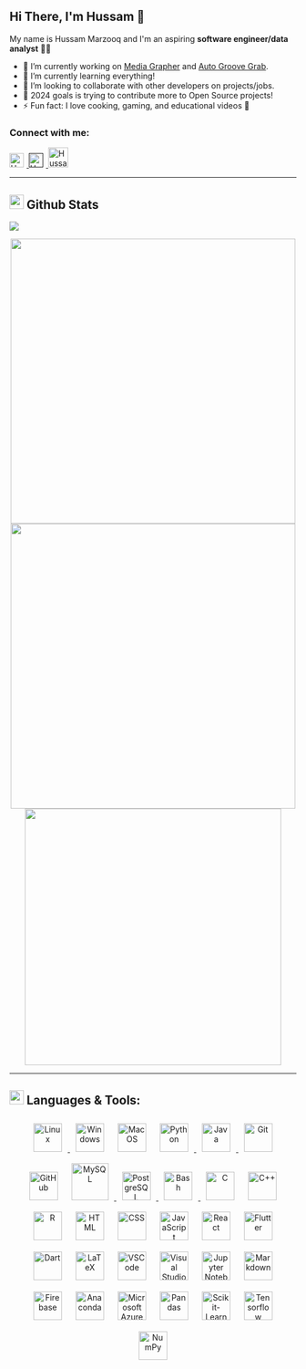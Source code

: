 ## Hi There, I'm Hussam 🫡 <br> 
My name is Hussam Marzooq and I'm an aspiring **software engineer/data analyst** 👨‍💻

- 🔭 I’m currently working on [Media Grapher](https://github.com/hMRZQ21/MediaGrapher) and [Auto Groove Grab](https://github.com/hMRZQ21/AutoGrooveGrab).
- 🌱 I’m currently learning everything!
- 👯 I’m looking to collaborate with other developers on projects/jobs.
- 🥅 2024 goals is trying to contribute more to Open 
Source projects!
- ⚡ Fun fact: I love cooking, gaming, and educational videos 🤩

<!-- -----------------------------------------
I'm a Husband, Father, Developer, and Teacher!
- 🤔 I’m looking for help with ...
- 💬 Ask me about ...
------------------------------------->

### Connect with me: 
<div>
  <a 
    href="https://www.linkedin.com/in/hussam-m">
    <img 
      src="https://uxwing.com/wp-content/themes/uxwing/download/brands-and-social-media/linkedin-app-white-icon.png" 
      alt="Hussam Marzooq's LinkedIn Link" 
      style="margin-right: 5px;"
      target="_blank"
      width="25">
  </a>
  <a 
    href="">
    <img
      src="https://upload.wikimedia.org/wikipedia/commons/thumb/f/f4/White_Globe_Icon.png/1200px-White_Globe_Icon.png"
      alt="Hussam Marzooq's Portfolio"
      style="margin-right: 5px;"
      target="_blank"
      width="25" >
  </a>
  <a
    href="https://www.youtube.com/channel/UC4EbCGA-sDyLAOKku9CFsMQ">
    <img 
      src="https://static-00.iconduck.com/assets.00/youtube-icon-512x359-dyeyi1hm.png"
      alt="Hussam Marzooq's YouTube Page"
      style="margin-right: 5px;"
      target="_blank"
      width="35">
  </a>
</div>

---

## <img src="https://media.giphy.com/media/iY8CRBdQXODJSCERIr/giphy.gif" width="25"> **Github Stats** 
<img src="https://user-images.githubusercontent.com/73097560/115834477-dbab4500-a447-11eb-908a-139a6edaec5c.gif" ></a>

<p align="center">
  <a href="https://github.com/hMRZQ21/">
    <img src="https://github-readme-streak-stats.herokuapp.com?user=hMRZQ21&theme=github_dark&date_format=M%20j%5B%2C%20Y%5D&hide_border=true" width="500"/>
  </a>
  <a href="https://github.com/hMRZQ21/">
    <img src="https://github-readme-stats.vercel.app/api?username=hMRZQ21&show_icons=true&hide_border=true&theme=github_dark&include_all_commits=true&rank_icon=github" width="500">
  </a>
  <a href="https://github.com/hMRZQ21/">
    <img src="https://github-readme-stats.vercel.app/api/top-langs/?username=hMRZQ21&hide_progress=true&theme=github_dark&hide_border=true&langs_count=10&size_weight=0.5&count_weight=0.5" width="450">
  </a>
</p>

---

## <img src="https://media2.giphy.com/media/QssGEmpkyEOhBCb7e1/giphy.gif?cid=ecf05e47a0n3gi1bfqntqmob8g9aid1oyj2wr3ds3mg700bl&rid=giphy.gif" width ="25"> **Languages & Tools:**

 
<div align="center">  
  <a 
    href="https://www.linux.org/" target="_blank"> <!-- Linux -->
    <img style="margin: 10px" src="https://profilinator.rishav.dev/skills-assets/linux-original.svg" alt="Linux" height ="50"/>
  </a>  
  </a href="https://learn.microsoft.com/en-us/windows/" target="_blank"> <!-- Windows -->
    <img style="margin: 10px" src="https://upload.wikimedia.org/wikipedia/commons/thumb/8/87/Windows_logo_-_2021.svg/768px-Windows_logo_-_2021.svg.png" alt="Windows" height ="50"/>
  </a>    
  </a href="https://developer.apple.com/macos/" target="_blank"> <!-- MacOS -->
    <img style="margin: 10px" src="https://upload.wikimedia.org/wikipedia/commons/thumb/2/22/MacOS_logo_%282017%29.svg/2060px-MacOS_logo_%282017%29.svg.png" alt="MacOS" height ="50"/>
  </a>  
  <a href="https://www.python.org/" target="_blank"> <!-- Python -->
    <img style="margin: 10px" src="https://cdn.jsdelivr.net/gh/devicons/devicon/icons/python/python-original.svg" alt="Python" height ="50"/>
  </a>  
  <a href="https://www.java.com/" target="_blank"> <!-- Java -->
    <img style="margin: 10px" src="https://profilinator.rishav.dev/skills-assets/java-original-wordmark.svg" alt="Java" height ="50"/>
  </a>  
  <a href="https://github.com/" target="_blank"> <!-- Git -->
    <img style="margin: 10px" src="https://profilinator.rishav.dev/skills-assets/git-scm-icon.svg" alt="Git" height ="50"/>
  </a>  
  </a href="https://docs.github.com/en" target="_blank"> <!-- GitHub -->
    <img style="margin: 10px" src="https://www.cloudfoundry.org/wp-content/uploads/github-outline-1.png" alt="GitHub" height ="50"/>
  </a>    
  <a href="https://www.mysql.com/" target="_blank"> <!-- MySQL -->
    <img style="margin: 10px" src="https://profilinator.rishav.dev/skills-assets/mysql-original-wordmark.svg" alt="MySQL" height="65"/>
  </a>  
  <a href="https://www.postgresql.org/" target="_blank"> <!-- Postgres -->
    <img style="margin: 10px" src="https://profilinator.rishav.dev/skills-assets/postgresql-original-wordmark.svg" alt="PostgreSQL" height ="50"/>
  </a>
  <a href="https://www.gnu.org/software/bash/"  target="_blank"> <!-- BASH -->
    <img style="margin: 10px" src="https://cdn.jsdelivr.net/gh/devicons/devicon/icons/bash/bash-original.svg" alt="Bash" height ="50"/>
  </a>
  </a href="https://www.learn-c.org/" target="_blank"> <!-- C -->
    <img style="margin: 10px" src="https://cdn.jsdelivr.net/gh/devicons/devicon/icons/c/c-original.svg" alt="C" height ="50"/>
  </a> 
  </a href="https://cplusplus.com/" target="_blank"> <!-- C++ -->
    <img style="margin: 10px" src="https://cdn.jsdelivr.net/gh/devicons/devicon/icons/cplusplus/cplusplus-original.svg" alt="C++" height ="50"/>
  </a> 
  </a href="https://www.r-project.org/"  target="_blank"> <!-- R -->
    <img style="margin: 10px" src="https://upload.wikimedia.org/wikipedia/commons/thumb/1/1b/R_logo.svg/2560px-R_logo.svg.png" alt="R" height ="50"/>
  </a>
  </a href="https://developer.mozilla.org/en-US/docs/Web/HTML" target="_blank"> <!-- HTML -->
    <img style="margin: 10px" src="https://www.w3.org/html/logo/downloads/HTML5_Badge_512.png" alt="HTML" height ="50"/>
  </a>    
  </a href="https://developer.mozilla.org/en-US/docs/Web/CSS" target="_blank"> <!-- CSS -->
    <img style="margin: 10px" src="https://grafikart.fr/uploads/icons/css.svg" alt="CSS" height ="50"/>
  </a>
  </a href="https://developer.mozilla.org/en-US/docs/Web/JavaScript" target="_blank"> <!-- JS -->
    <img style="margin: 10px" src="https://upload.wikimedia.org/wikipedia/commons/thumb/6/6a/JavaScript-logo.png/768px-JavaScript-logo.png" alt="JavaScript" height ="50"/>
  </a>    
  </a href="https://react.dev/" target="_blank"> <!-- React -->
    <img style="margin: 10px" src="https://upload.wikimedia.org/wikipedia/commons/thumb/a/a7/React-icon.svg/2300px-React-icon.svg.png" alt="React" height ="50"/>
  </a> 
  </a href="https://docs.flutter.dev/" target="_blank"> <!-- Flutter -->
    <img style="margin: 10px" src="https://web-strapi.mrmilu.com/uploads/flutter_logo_470e9f7491.png" alt="Flutter" height ="50"/>
  </a>
  </a href="https://dart.dev/" target="_blank"> <!-- Dart -->
    <img style="margin: 10px" src="https://upload.wikimedia.org/wikipedia/commons/7/7e/Dart-logo.png" alt="Dart" height ="50"/>
  </a> 
  </a href="https://www.latex-project.org/help/documentation/" target="_blank"> <!-- LaTeX -->
    <img style="margin: 10px" src="https://upload.wikimedia.org/wikipedia/commons/thumb/9/92/LaTeX_logo.svg/2560px-LaTeX_logo.svg.png" alt="LaTeX" height ="50"/>
  </a>     
  </a href="https://code.visualstudio.com/docs" target="_blank"> <!-- VSCode -->
    <img style="margin: 10px" src="https://upload.wikimedia.org/wikipedia/commons/thumb/9/9a/Visual_Studio_Code_1.35_icon.svg/2048px-Visual_Studio_Code_1.35_icon.svg.png" alt="VSCode" height ="50"/>
  </a>    
  </a href="https://learn.microsoft.com/en-us/visualstudio/windows/?view=vs-2022" target="_blank"> <!-- Visual Studio -->
    <img style="margin: 10px" src="https://1000logos.net/wp-content/uploads/2023/04/Visual-Studio-logo.png" alt="Visual Studio" height ="50"/>
  </a>  
  </a href="https://docs.jupyter.org/en/latest/" target="_blank"> <!-- Jupyter Notebook -->
    <img style="margin: 10px" src="https://cdn.jsdelivr.net/gh/devicons/devicon/icons/jupyter/jupyter-original-wordmark.svg" alt="Jupyter Notebook" height ="50"/>
  </a>  
  </a href="https://www.markdownguide.org/" target="_blank"> <!-- Markdown -->
    <img style="margin: 10px" src="https://upload.wikimedia.org/wikipedia/commons/thumb/4/48/Markdown-mark.svg/1024px-Markdown-mark.svg.png" alt="Markdown" height ="50"/>
  </a>     
  </a href="https://firebase.google.com/docs" target="_blank"> <!-- Firebase -->
    <img style="margin: 10px" src="https://cdn.icon-icons.com/icons2/2699/PNG/512/firebase_logo_icon_171157.png" alt="Firebase" height ="50"/>
  </a>    
  </a href="https://docs.anaconda.com/index.html" target="_blank"> <!-- Anaconda -->
    <img style="margin: 10px" src="https://avatars.githubusercontent.com/u/497012?s=280&v=4" alt="Anaconda" height ="50"/>
  </a>
  </a href="https://learn.microsoft.com/en-us/azure/?product=popular" target="_blank"> <!-- Microsoft Azure -->
    <img style="margin: 10px" src="https://upload.wikimedia.org/wikipedia/commons/thumb/f/fa/Microsoft_Azure.svg/1200px-Microsoft_Azure.svg.png" alt="Microsoft Azure" height ="50"/>
  </a>
  </a href="https://pandas.pydata.org/docs/" target="_blank"> <!-- Pandas -->
    <img style="margin: 10px" src="https://upload.wikimedia.org/wikipedia/commons/thumb/e/ed/Pandas_logo.svg/1200px-Pandas_logo.svg.png" alt="Pandas" height ="50"/>
  </a>     
  </a href="https://scikit-learn.org/stable/" target="_blank"> <!-- Scikit-Learn -->
    <img style="margin: 10px" src="https://upload.wikimedia.org/wikipedia/commons/thumb/0/05/Scikit_learn_logo_small.svg/1200px-Scikit_learn_logo_small.svg.png" alt="Scikit-Learn" height ="50"/>
  </a>         
  </a href="https://www.tensorflow.org/api_docs" target="_blank"> <!-- Tensorflow -->
    <img style="margin: 10px" src="https://seeklogo.com/images/T/tensorflow-logo-02FCED4F98-seeklogo.com.png" alt="Tensorflow" height ="50"/>
  </a> 
  </a href="https://numpy.org/doc/" target="_blank"> <!-- NumPy -->
    <img style="margin: 10px" src="https://cdn.jsdelivr.net/gh/devicons/devicon/icons/numpy/numpy-original.svg" alt="NumPy" height ="50"/>
  </a>
</div>

<!-- ----------------------- -->

<!-- GitHub extra pins allow you to pin more than 6 repositories in your profile using a GitHub readme profile:

https://github.com/anuraghazra/github-readme-stats
 -->

<!-- [![Readme Card](https://github-readme-stats.vercel.app/api/pin/?username=anuraghazra&repo=github-readme-stats)](https://github.com/anuraghazra/github-readme-stats) -->

<!-- ----------------------- -->

<!-- ### Blog Posts -->
<!-- BLOG-POST-LIST:START -->
<!-- BLOG-POST-LIST:END -->

<!-- YT video for GitHub readme customizations:
https://www.youtube.com/watch?v=rCt9DatF63I -->
